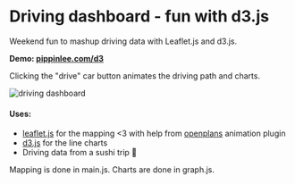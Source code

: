 # Driving dashboard - fun with d3.js

Weekend fun to mashup driving data with Leaflet.js and d3.js.

**Demo: [pippinlee.com/d3](http://pippinlee.com/d3/)**

Clicking the "drive" car button animates the driving path and charts.

![driving dashboard](https://cldup.com/zbRS5zZ4qD.png)

#### Uses:

* [leaflet.js](http://leafletjs.com/) for the mapping <3 with help from [openplans](https://github.com/openplans/Leaflet.AnimatedMarker) animation plugin
* [d3.js](http://d3js.org/) for the line charts
* Driving data from a sushi trip 🍣


Mapping is done in main.js. Charts are done in graph.js.




